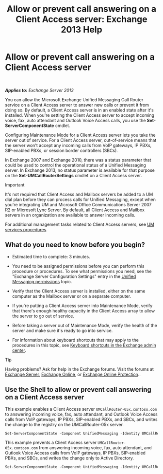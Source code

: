 ﻿---
title: 'Allow or prevent call answering on a Client Access server: Exchange 2013 Help'
TOCTitle: Allow or prevent call answering on a Client Access server
ms:assetid: 8287bb78-2621-4b80-a128-8f2ccd67923a
ms:mtpsurl: https://technet.microsoft.com/en-us/library/Bb123529(v=EXCHG.150)
ms:contentKeyID: 49315455
ms.date: 12/09/2016
mtps_version: v=EXCHG.150
---

# Allow or prevent call answering on a Client Access server

 

_**Applies to:** Exchange Server 2013_


You can allow the Microsoft Exchange Unified Messaging Call Router service on a Client Access server to answer new calls or prevent it from doing so. By default, a Client Access server is in an enabled state after it's installed. When you're setting the Client Access server to accept incoming voice, fax, auto attendant and Outlook Voice Access calls, you use the **Set-ServerComponentState** cmdlet.

Configuring Maintenance Mode for a Client Access server lets you take the server out of service. For a Client Access server, out-of-service means that the server won't accept any incoming calls from VoIP gateways, IP PBXs, SIP-enabled PBXs, or session border controllers (SBCs).

In Exchange 2007 and Exchange 2010, there was a status parameter that could be used to control the operational status of a Unified Messaging server. In Exchange 2013, no status parameter is available for that purpose on the **Set-UMCallRouterSettings** cmdlet on a Client Access server.


> [!IMPORTANT]
> It's not required that Client Access and Mailbox servers be added to a UM dial plan before they can process calls for Unified Messaging, except when you're integrating UM and Microsoft Office Communications Server 2007 R2 or Microsoft Lync Server. By default, all Client Access and Mailbox servers in an organization are available to answer incoming calls.



For additional management tasks related to Client Access servers, see [UM services procedures](um-services-procedures-exchange-2013-help.md).

## What do you need to know before you begin?

  - Estimated time to complete: 3 minutes.

  - You need to be assigned permissions before you can perform this procedure or procedures. To see what permissions you need, see the "Exchange Server Configuration Settings" entry in the [Unified Messaging permissions](unified-messaging-permissions-exchange-2013-help.md) topic.

  - Verify that the Client Access server is installed, either on the same computer as the Mailbox server or on a separate computer.

  - If you're putting a Client Access server into Maintenance Mode, verify that there's enough healthy capacity in the Client Access array to allow the server to go out of service.

  - Before taking a server out of Maintenance Mode, verify the health of the server and make sure it's ready to go into service.

  - For information about keyboard shortcuts that may apply to the procedures in this topic, see [Keyboard shortcuts in the Exchange admin center](keyboard-shortcuts-in-the-exchange-admin-center-2013-help.md).


> [!TIP]
> Having problems? Ask for help in the Exchange forums. Visit the forums at <A href="https://go.microsoft.com/fwlink/p/?linkid=60612">Exchange Server</A>, <A href="https://go.microsoft.com/fwlink/p/?linkid=267542">Exchange Online</A>, or <A href="https://go.microsoft.com/fwlink/p/?linkid=285351">Exchange Online Protection</A>..



## Use the Shell to allow or prevent call answering on a Client Access server

This example enables a Client Access server `UMCallRouter-05x.contoso.com` to answering incoming voice, fax, auto attendant, and Outlook Voice Access calls from VoIP gateways, IP PBXs, SIP-enabled PBXs, and SBCs, and writes the change to the registry on the UMCallRouter-05x server.

```powershell
Set-ServerComponentState -Component UnifiedMessaging -Identity UMCallRouter-05x.contoso.com -Requester Maintenance -State Active -LocalOnly
```

This example prevents a Client Access server `UMCallRouter-05x.contoso.com` from answering incoming voice, fax, auto attendant, and Outlook Voice Access calls from VoIP gateways, IP PBXs, SIP-enabled PBXs, and SBCs, and writes the change only to Active Directory.

```powershell
Set-ServerComponentState -Component UnifiedMessaging -Identity UMCallRouter-05x.contoso.com -Requester Maintenance -State Inactive -RemoteOnly
```

